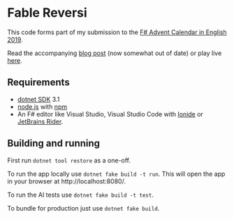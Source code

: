 # Fable Reversi

This code forms part of my submission to the [F# Advent Calendar in English 2019](https://sergeytihon.com/2019/11/05/f-advent-calendar-in-english-2019/).

Read the accompanying [blog post](https://markfsharp.wordpress.com/2019/12/16/fable-reversi/) (now somewhat out of date) or play live [here](http://www.markpattison.net/reversi/).

## Requirements

* [dotnet SDK](https://www.microsoft.com/net/download/core) 3.1
* [node.js](https://nodejs.org) with [npm](https://www.npmjs.com/)
* An F# editor like Visual Studio, Visual Studio Code with [Ionide](http://ionide.io/) or [JetBrains Rider](https://www.jetbrains.com/rider/).

## Building and running

First run `dotnet tool restore` as a one-off.

To run the app locally use `dotnet fake build -t run`.  This will open the app in your browser at http://localhost:8080/.

To run the AI tests use `dotnet fake build -t test`.

To bundle for production just use `dotnet fake build`.